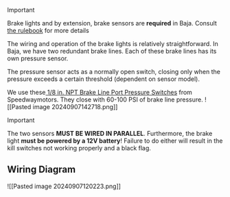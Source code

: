 >[!IMPORTANT]
>Brake lights and by extension, brake sensors are **required** in Baja. Consult [the rulebook](https://www.bajasae.net/cdsweb/gen/DocumentResources.aspx) for more details

The wiring and operation of the brake lights is relatively straightforward. In Baja, we have two redundant brake lines. Each of these brake lines has its own pressure sensor. 

The pressure sensor acts as a normally open switch, closing only when the pressure exceeds a certain threshold (dependent on sensor model).

We use these[ 1/8 in. NPT Brake Line Port Pressure Switches](https://www.speedwaymotors.com/Speedway-Brake-Line-Port-Pressure-Switch-1-8-NPT,1971.html) from Speedwaymotors. They close with 60-100 PSI of brake line pressure.
![[Pasted image 20240907142718.png]]

>[!IMPORTANT]
>The two sensors **MUST BE WIRED IN PARALLEL**. Furthermore, the brake light **must be powered by a 12V battery**! Failure to do either will result in the kill switches not working properly and a black flag.


## Wiring Diagram

![[Pasted image 20240907120223.png]]
